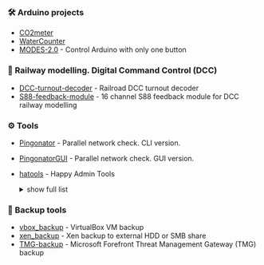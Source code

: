 ### :hammer_and_wrench: Arduino projects

- [CO2meter](https://github.com/killadog/CO2meter)
- [WaterCounter](https://github.com/killadog/WaterCounter)
- [MODES-2.0](https://github.com/killadog/MODES-2.0) - Control Arduino with only one button

### :steam_locomotive: Railway modelling. Digital Command Control (DCC)

- [DCC-turnout-decoder](https://github.com/killadog/DCC-turnout-decoder) - Railroad DCC turnout decoder
- [S88-feedback-module](https://github.com/killadog/S88-feedback-module) - 16 channel S88 feedback module for DCC railway modelling

### :gear: Tools

- [Pingonator](https://github.com/killadog/Pingonator) - Parallel network check. CLI version.
- [PingonatorGUI](https://github.com/killadog/PingonatorGUI) - Parallel network check. GUI version.
- [hatools](https://github.com/killadog/hatools) - Happy Admin Tools
    <details>
      <summary> show full list</summary>

    - PowerShell:
        - [pinger](https://github.com/killadog/hatools#pinger) - Easy ping with timestamp, log, email notifications, etc.
        - [WOL](https://github.com/killadog/hatools#wol) - Wake-on-LAN
        - [copy_folders_to_one](https://github.com/killadog/hatools#copy_folders_to_one) - Copy files from one directory (with other directories) to only one
    - Other:
        - [OUI macro for Notepad++](https://github.com/killadog/hatools#oui-macro-for-notepad) - Organizationally Unique Identifier (OUI) text file for hash table
   
   </details>

### :floppy_disk: Backup tools

- [vbox_backup](https://github.com/killadog/vbox_backup) - VirtualBox VM backup
- [xen_backup](https://github.com/killadog/xen_backup) - Xen backup to external HDD or SMB share
- [TMG-backup](https://github.com/killadog/TMG-backup) - Microsoft Forefront Threat Management Gateway (TMG) backup

<!--
**killadog/killadog** is a ✨ _special_ ✨ repository because its `README.md` (this file) appears on your GitHub profile.

Here are some ideas to get you started:

- 🔭 I’m currently working on ...
- 🌱 I’m currently learning ...
- 👯 I’m looking to collaborate on ...
- 🤔 I’m looking for help with ...
- 💬 Ask me about ...
- 📫 How to reach me: ...
- 😄 Pronouns: ...
- ⚡ Fun fact: ...
-->

